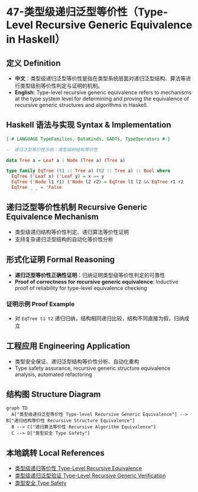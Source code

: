 # 47-类型级递归泛型等价性（Type-Level Recursive Generic Equivalence in Haskell）

## 定义 Definition

- **中文**：类型级递归泛型等价性是指在类型系统层面对递归泛型结构、算法等进行类型级别等价性判定与证明的机制。
- **English**: Type-level recursive generic equivalence refers to mechanisms at the type system level for determining and proving the equivalence of recursive generic structures and algorithms in Haskell.

## Haskell 语法与实现 Syntax & Implementation

```haskell
{-# LANGUAGE TypeFamilies, DataKinds, GADTs, TypeOperators #-}

-- 递归泛型等价性示例：类型级树结构等价性

data Tree a = Leaf a | Node (Tree a) (Tree a)

type family EqTree (t1 :: Tree a) (t2 :: Tree a) :: Bool where
  EqTree ('Leaf x) ('Leaf y) = x == y
  EqTree ('Node l1 r1) ('Node l2 r2) = EqTree l1 l2 && EqTree r1 r2
  EqTree _ _ = 'False
```

## 递归泛型等价性机制 Recursive Generic Equivalence Mechanism

- 类型级递归结构等价性判定、递归算法等价性证明
- 支持复杂递归泛型结构的自动化等价性分析

## 形式化证明 Formal Reasoning

- **递归泛型等价性正确性证明**：归纳证明类型级等价性判定的可靠性
- **Proof of correctness for recursive generic equivalence**: Inductive proof of reliability for type-level equivalence checking

### 证明示例 Proof Example

- 对 `EqTree t1 t2` 递归归纳，结构相同递归比较，结构不同直接为假，归纳成立

## 工程应用 Engineering Application

- 类型安全保证、递归泛型结构等价性分析、自动化重构
- Type safety assurance, recursive generic structure equivalence analysis, automated refactoring

## 结构图 Structure Diagram

```mermaid
graph TD
  A["类型级递归泛型等价性 Type-level Recursive Generic Equivalence"] --> B["递归结构等价性 Recursive Structure Equivalence"]
  B --> C["递归算法等价性 Recursive Algorithm Equivalence"]
  C --> D["类型安全 Type Safety"]
```

## 本地跳转 Local References

- [类型级递归等价性 Type-Level Recursive Equivalence](../70-Type-Level-Recursive-Equivalence/01-Type-Level-Recursive-Equivalence-in-Haskell.md)
- [类型级递归泛型验证 Type-Level Recursive Generic Verification](../91-Type-Level-Recursive-Generic-Verification/01-Type-Level-Recursive-Generic-Verification-in-Haskell.md)
- [类型安全 Type Safety](../14-Type-Safety/01-Type-Safety-in-Haskell.md)
